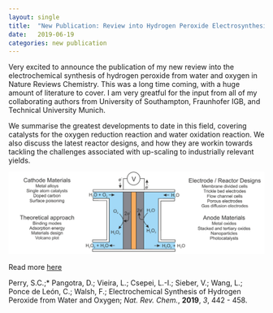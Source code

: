 ```yaml
---
layout: single
title:  "New Publication: Review into Hydrogen Peroxide Electrosynthesis"
date:   2019-06-19
categories: new publication
---
```


Very excited to announce the publication of my new review into the electrochemical synthesis of hydrogen peroxide from water and oxygen in Nature Reviews Chemistry. This was a long time coming, with a huge amount of literature to cover. I am very greatful for the input from all of my collaborating authors from University of Southampton, Fraunhofer IGB, and Technical University Munich.

We summarise the greatest developments to date in this field, covering catalysts for the oxygen reduction reaction and water oxidation reaction. We also discuss the latest reactor designs, and how they are workin towards tackling the challenges associated with up-scaling to industrially relevant yields.

![Perry et al. *Nat. Rev. Chem.*, **2019**, *3*, 442 - 458](/images_posts/2019-06-19/Graphical-Abstract.png)

Read more [here](https://doi.org/10.1038/s41570-019-0110-6)

Perry, S.C.;* Pangotra, D.; Vieira, L.; Csepei, L.-I.; Sieber, V.; Wang, L.; Ponce de León, C.; Walsh, F.; Electrochemical Synthesis of Hydrogen Peroxide from Water and Oxygen; *Nat. Rev. Chem.*, **2019**, *3*, 442 - 458.